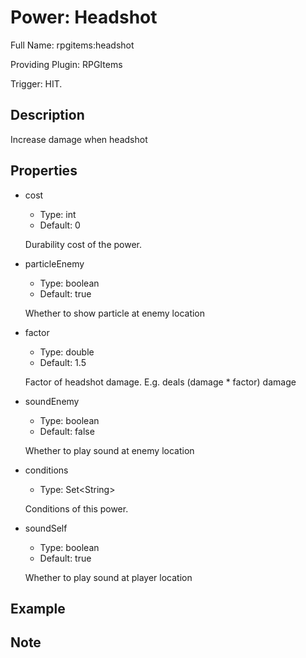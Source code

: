 # Power: Headshot

<!-- This file is generated ingame by `/rpgitem gen-wiki`. -->
<!-- Please only edit between "beginCustomXXXX" and "endCustomXXXX".  -->
<!-- If you want to edit description of this power or property, -->
<!-- please edit corresponding section in "resources/lang/en_US.yml" -->

Full Name: rpgitems:headshot

Providing Plugin: RPGItems

Trigger: HIT.

<!-- beginCustomHeader -->
<!-- endCustomHeader -->

## Description

Increase damage when headshot
<!-- beginCustomDescription -->
<!-- endCustomDescription -->

## Properties

* cost

  * Type: int
  * Default: 0

  Durability cost of the power.

* particleEnemy

  * Type: boolean
  * Default: true

  Whether to show particle at enemy location

* factor

  * Type: double
  * Default: 1.5

  Factor of headshot damage. E.g. deals (damage * factor) damage

* soundEnemy

  * Type: boolean
  * Default: false

  Whether to play sound at enemy location

* conditions

  * Type: Set&lt;String&gt;

  Conditions of this power.

* soundSelf

  * Type: boolean
  * Default: true

  Whether to play sound at player location

<!-- beginCustomProperties -->
<!-- endCustomProperties -->

## Example

<!-- beginCustomExample -->
<!-- endCustomExample -->

## Note

<!-- beginCustomNote -->
<!-- endCustomNote -->